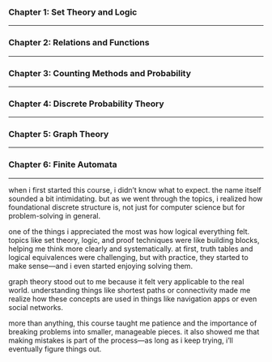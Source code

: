 ### Chapter 1: Set Theory and Logic

---

### Chapter 2: Relations and Functions

---

### Chapter 3: Counting Methods and Probability

---

### Chapter 4: Discrete Probability Theory

---

### Chapter 5: Graph Theory

---

### Chapter 6: Finite Automata

---

when i first started this course, i didn’t know what to expect. the name itself sounded a bit intimidating. but as we went through the topics, i realized how foundational discrete structure is, not just for computer science but for problem-solving in general.

one of the things i appreciated the most was how logical everything felt. topics like set theory, logic, and proof techniques were like building blocks, helping me think more clearly and systematically. at first, truth tables and logical equivalences were challenging, but with practice, they started to make sense—and i even started enjoying solving them.

graph theory stood out to me because it felt very applicable to the real world. understanding things like shortest paths or connectivity made me realize how these concepts are used in things like navigation apps or even social networks.

more than anything, this course taught me patience and the importance of breaking problems into smaller, manageable pieces. it also showed me that making mistakes is part of the process—as long as i keep trying, i’ll eventually figure things out.





